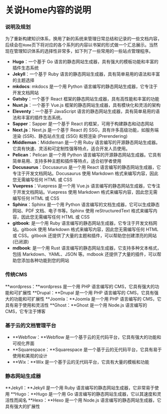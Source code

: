 # 关说Home内容的说明

### 说明及规划

为了重新构建知识体系，换用了新的系统来管理日常总结和记录的一些文档内容，后续会在`Home`页下将对应的各个系列的内容以书架的形式做一个汇总展示。当然现在管理知识体系的选择性非常多，如下列了一些常用的一些站点管理程序。

- **Hugo**：一个基于 Go 语言的静态网站生成器，具有强大的模板功能和丰富的插件生态系统
- **Jekyll**：一个基于 Ruby 语言的静态网站生成器，具有简单易用的语法和丰富的主题选择
- **mkdocs**: mkdocs 是一个用 Python 语言编写的静态网站生成器，它专注于开发文档网站
- **Gatsby**：一个基于 React 框架的静态网站生成器，具有高性能和丰富的功能
- **Nuxt.js**：一个基于 Vue.js 框架的静态网站生成器，具有模块化和灵活的架构
- **Eleventy**：一个基于 JavaScript 语言的静态网站生成器，具有简单易用的语法和丰富的插件生态系统。
- **Sapper**：Sapper 是一个基于 React 的框架，可用于构建静态和动态网站
- **Next.js**：Next.js 是一个基于 React 的 SSG，具有许多高级功能，如服务端渲染 (SSR)、静态站点生成 (SSG) 和预渲染 (Prerendering)
- **Middleman**：Middleman 是一个用 Ruby 语言编写的开源静态网站生成器。它具有快速、灵活和可定制性强等特点，适合开发人员使用。
- **Pelican**：Pelican 是一个用 Python 语言编写的开源静态网站生成器。它具有简单易用、支持多种主题和插件等特点，适合初学者使用
- **Docusaurus**：Docusaurus 是一个用 React 语言编写的静态网站生成器，它专注于开发文档网站。Docusaurus 使用 Markdown 格式来编写内容，因此您无需编写任何 HTML 或 CSS
- **Vuepress**：Vuepress 是一个用 Vue.js 语言编写的静态网站生成器，它专注于开发文档网站。Vuepress 使用 Markdown 格式来编写内容，因此您无需编写任何 HTML 或 CSS
- **Sphinx**：Sphinx 是一个用 Python 语言编写的文档生成器，它可以生成静态网站、PDF 文档、电子书等。Sphinx 使用 reStructuredText 格式来编写内容，因此您无需编写任何 HTML 或 CSS
- **gitbook**: 是一个用 Ruby 语言编写的静态网站生成器，它专注于开发文档网站。gitbook 使用 Markdown 格式来编写内容，因此您无需编写任何 HTML 或 CSS。gitbook 还提供了大量的主题和插件，可以帮助您创建漂亮的网站(已闭源)
- **mdbook**: 是一个用 Rust 语言编写的静态网站生成器，它支持多种文本格式，包括 Markdown、YAML、JSON 等。mdbook 还提供了大量的插件，可以帮助您添加各种功能到您的网站

### 传统CMS

**wordpress：**wordpress 是一个用 PHP 语言编写的 CMS，它具有强大的功能和可扩展性
**Drupal：**Drupal 是一个用 PHP 语言编写的 CMS，它具有强大的功能和可扩展性
**Joomla：**Joomla 是一个用 PHP 语言编写的 CMS，它具有易于使用和灵活性
**Ghost：**Ghost 是一个用 Node.js 语言编写的 CMS，它专注于博客


### 基于云的文档管理平台

- **Webflow：**Webflow 是一个基于云的无代码平台，它具有强大的功能和可视化界面
- **Squarespace：**Squarespace 是一个基于云的无代码平台，它具有易于使用和美观的设计
- **Wix：**Wix 是一个基于云的无代码平台，它具有大量的模板和功能

### 静态网站生成器

**Jekyll：**Jekyll 是一个用 Ruby 语言编写的静态网站生成器，它非常易于使用
**Hugo：**Hugo 是一个用 Go 语言编写的静态网站生成器，它以其速度和灵活性而闻名
**Hexo：**Hexo 是一个用 Node.js 语言编写的静态网站生成器，它具有强大的扩展性